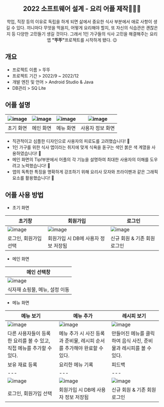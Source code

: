 <div align="center">
<h2> 2022 소프트웨어 설계 - 요리 어플 제작🧑🏻‍🍳</h2>
학업, 직장 등의 이유로 독립을 하게 되면 삶에서 중요한 식사 부분에서 애로 사항이 생길 수 있다. 
끼니마다 무엇을 먹을지, 어떻게 요리해야 할지, 또 자신의 식습관은 괜찮은지 등 다양한 고민들기 생길 것이다.
그래서 1인 가구들의 식사 고민을 해결해주는 요리 앱 <b>"뚜뚜"</b>프로젝트를 시작하게 됐다. 😉
</div>

## 개요 
- 프로젝트 이름 > 뚜뚜
- 프로젝트 기간 > 2022/9 ~ 2022/12
- 개발 엔진 및 언어 > Android Studio & Java
- DB관리 > SQ Lite

## 어플 설명
|![image](https://user-images.githubusercontent.com/110340919/274145721-dbe427a2-71c9-46ff-ace4-178a4aa410d5.png)|![image](https://user-images.githubusercontent.com/110340919/274145754-6b87492c-d6f0-4dd2-9474-8c7a483947d9.png)|![image](https://user-images.githubusercontent.com/110340919/274145780-2317e9a2-59aa-4592-830f-09127cca8914.png)|![image](https://user-images.githubusercontent.com/110340919/274145813-7ea5023d-51ad-4736-bff7-53d3bdb3eacc.png)|
|:---:|:---:|:---:|:---:|
|초기 화면|메인 화면|메뉴 화면|사용자 정보 화면|
- 직관적이고 심플한 디자인으로 사용자의 피로도를 고려했습니다! 🥱
- 1인 가구를 위한 식사 앱이라는 취지에 맞게 식욕을 돋구는 색인 붉은 색 계열을 사용하였습니다! 🍎
- 메인 화면의 Tip!부분에서 어플의 각 기능을 설명하여 최대한 사용자의 이해를 도우려고 노력했습니다! 🥢
- 앱의 독특한 특징을 명확하게 강조하기 위해 요리사 모자와 프라이팬과 같은 그래픽 요소를 활용했습니다! 🍳

## 어플 사용 방법
- 초기 화면

|초기창|회원가입|로그인|
|---|---|---|
|![image](https://user-images.githubusercontent.com/110340919/274145721-dbe427a2-71c9-46ff-ace4-178a4aa410d5.png)|![image](https://user-images.githubusercontent.com/110340919/274148966-d4ddea7d-77ac-4e79-bad8-628be1b88168.png)|![image](https://user-images.githubusercontent.com/110340919/274149029-c6a68d08-eb09-43a8-bace-78f99e9a83c0.png)|
|로그인, 회원가입 선택|회원가입 시 DB에 사용자 정보 저장됨|신규 회원 & 기존 회원 로그인|

- 메인 화면
  
|메인 선택창|
|---|
|![image](https://user-images.githubusercontent.com/110340919/274145754-6b87492c-d6f0-4dd2-9474-8c7a483947d9.png)|
|식자재 쇼핑몰, 메뉴, 설정 이동|

- 메뉴 화면
  
|메뉴 보기|메뉴 추가|레시피 보기|
|---|---|---|
|![image](https://user-images.githubusercontent.com/110340919/274145780-2317e9a2-59aa-4592-830f-09127cca8914.png)|![image](https://user-images.githubusercontent.com/110340919/274153295-271a28a5-c4d2-4191-ac6f-b99558ca0195.png)|![image](https://user-images.githubusercontent.com/110340919/274149298-8f099beb-4be5-4fff-bd4e-58bfdb944865.png)
|다른 사용자들이 등록한 요리를 볼 수 있고, 직접 메뉴를 추가할 수 있다.|메뉴 추가 시 사진 등록과 준비물, 레시피 순서를 추가해야 완료할 수 있다.|만들어진 메뉴를 클릭하여 음식 사진, 준비물과 레시피를 볼 수 있다.|
|보유 재료 등록|요리한 메뉴 기록|피드백|
|---|---|---|
|![image](https://user-images.githubusercontent.com/110340919/274154763-8288822c-08bf-4de0-83de-22840592a9f5.png)|![image](https://user-images.githubusercontent.com/110340919/274145813-7ea5023d-51ad-4736-bff7-53d3bdb3eacc.png)|![image](https://user-images.githubusercontent.com/110340919/274149547-659877b4-23b3-462e-87ef-e1197744e1b0.png)|
|로그인, 회원가입 선택|회원가입 시 DB에 사용자 정보 저장됨|신규 회원 & 기존 회원 로그인|


